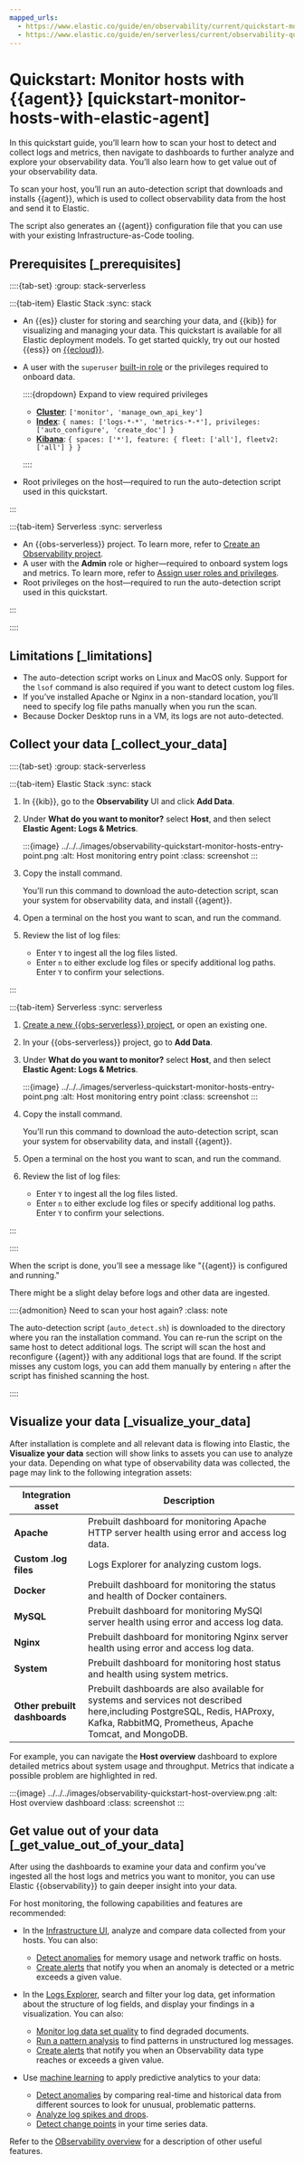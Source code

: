 ```yaml
---
mapped_urls:
  - https://www.elastic.co/guide/en/observability/current/quickstart-monitor-hosts-with-elastic-agent.html
  - https://www.elastic.co/guide/en/serverless/current/observability-quickstarts-monitor-hosts-with-elastic-agent.html
---
```


# Quickstart: Monitor hosts with {{agent}} [quickstart-monitor-hosts-with-elastic-agent]

In this quickstart guide, you’ll learn how to scan your host to detect and collect logs and metrics, then navigate to dashboards to further analyze and explore your observability data. You’ll also learn how to get value out of your observability data.

To scan your host, you’ll run an auto-detection script that downloads and installs {{agent}}, which is used to collect observability data from the host and send it to Elastic.

The script also generates an {{agent}} configuration file that you can use with your existing Infrastructure-as-Code tooling.


## Prerequisites [_prerequisites]

::::{tab-set}
:group: stack-serverless

:::{tab-item} Elastic Stack
:sync: stack

* An {{es}} cluster for storing and searching your data, and {{kib}} for visualizing and managing your data. This quickstart is available for all Elastic deployment models. To get started quickly, try out our hosted {{ess}} on [{{ecloud}}](https://cloud.elastic.co/registration?page=docs&placement=docs-body).
* A user with the `superuser` [built-in role](../../../deploy-manage/users-roles/cluster-or-deployment-auth/built-in-roles.md) or the privileges required to onboard data.

    ::::{dropdown} Expand to view required privileges
    * [**Cluster**](../../../deploy-manage/users-roles/cluster-or-deployment-auth/elasticsearch-privileges.md#privileges-list-cluster): `['monitor', 'manage_own_api_key']`
    * [**Index**](../../../deploy-manage/users-roles/cluster-or-deployment-auth/elasticsearch-privileges.md#privileges-list-indices): `{ names: ['logs-*-*', 'metrics-*-*'], privileges: ['auto_configure', 'create_doc'] }`
    * [**Kibana**](../../../deploy-manage/users-roles/cluster-or-deployment-auth/kibana-privileges.md): `{ spaces: ['*'], feature: { fleet: ['all'], fleetv2: ['all'] } }`

    ::::

* Root privileges on the host—required to run the auto-detection script used in this quickstart.

:::

:::{tab-item} Serverless
:sync: serverless

* An {{obs-serverless}} project. To learn more, refer to [Create an Observability project](../../../solutions/observability/get-started/create-an-observability-project.md).
* A user with the **Admin** role or higher—required to onboard system logs and metrics. To learn more, refer to [Assign user roles and privileges](../../../deploy-manage/users-roles/cloud-organization/user-roles.md#general-assign-user-roles).
* Root privileges on the host—required to run the auto-detection script used in this quickstart.

:::

::::


## Limitations [_limitations]

* The auto-detection script works on Linux and MacOS only. Support for the `lsof` command is also required if you want to detect custom log files.
* If you’ve installed Apache or Nginx in a non-standard location, you’ll need to specify log file paths manually when you run the scan.
* Because Docker Desktop runs in a VM, its logs are not auto-detected.


## Collect your data [_collect_your_data]

::::{tab-set}
:group: stack-serverless

:::{tab-item} Elastic Stack
:sync: stack

1. In {{kib}}, go to the **Observability** UI and click **Add Data**.
2. Under **What do you want to monitor?** select **Host**, and then select **Elastic Agent: Logs & Metrics**.

    :::{image} ../../../images/observability-quickstart-monitor-hosts-entry-point.png
    :alt: Host monitoring entry point
    :class: screenshot
    :::

3. Copy the install command.

    You’ll run this command to download the auto-detection script, scan your system for observability data, and install {{agent}}.

4. Open a terminal on the host you want to scan, and run the command.
5. Review the list of log files:

    * Enter `Y` to ingest all the log files listed.
    * Enter `n` to either exclude log files or specify additional log paths. Enter `Y` to confirm your selections.

:::

:::{tab-item} Serverless
:sync: serverless

1. [Create a new {{obs-serverless}} project](../../../solutions/observability/get-started/create-an-observability-project.md), or open an existing one.
2. In your {{obs-serverless}} project, go to **Add Data**.
3. Under **What do you want to monitor?** select **Host**, and then select **Elastic Agent: Logs & Metrics**.

    :::{image} ../../../images/serverless-quickstart-monitor-hosts-entry-point.png
    :alt: Host monitoring entry point
    :class: screenshot
    :::

4. Copy the install command.

    You’ll run this command to download the auto-detection script, scan your system for observability data, and install {{agent}}.

5. Open a terminal on the host you want to scan, and run the command.
6. Review the list of log files:

    * Enter `Y` to ingest all the log files listed.
    * Enter `n` to either exclude log files or specify additional log paths. Enter `Y` to confirm your selections.

:::

::::


When the script is done, you’ll see a message like "{{agent}} is configured and running."

There might be a slight delay before logs and other data are ingested.

::::{admonition} Need to scan your host again?
:class: note

The auto-detection script (`auto_detect.sh`) is downloaded to the directory where you ran the installation command. You can re-run the script on the same host to detect additional logs. The script will scan the host and reconfigure {{agent}} with any additional logs that are found. If the script misses any custom logs, you can add them manually by entering `n` after the script has finished scanning the host.

::::



## Visualize your data [_visualize_your_data]

After installation is complete and all relevant data is flowing into Elastic, the **Visualize your data** section will show links to assets you can use to analyze your data. Depending on what type of observability data was collected, the page may link to the following integration assets:

| Integration asset | Description |
| --- | --- |
| **Apache** | Prebuilt dashboard for monitoring Apache HTTP server health using error and access log data. |
| **Custom .log files** | Logs Explorer for analyzing custom logs. |
| **Docker** | Prebuilt dashboard for monitoring the status and health of Docker containers. |
| **MySQL** | Prebuilt dashboard for monitoring MySQl server health using error and access log data. |
| **Nginx** | Prebuilt dashboard for monitoring Nginx server health using error and access log data. |
| **System** | Prebuilt dashboard for monitoring host status and health using system metrics. |
| **Other prebuilt dashboards** | Prebuilt dashboards are also available for systems and services not described here,including PostgreSQL, Redis, HAProxy, Kafka, RabbitMQ, Prometheus, Apache Tomcat, and MongoDB. |

For example, you can navigate the **Host overview** dashboard to explore detailed metrics about system usage and throughput. Metrics that indicate a possible problem are highlighted in red.

:::{image} ../../../images/observability-quickstart-host-overview.png
:alt: Host overview dashboard
:class: screenshot
:::


## Get value out of your data [_get_value_out_of_your_data]

After using the dashboards to examine your data and confirm you’ve ingested all the host logs and metrics you want to monitor, you can use Elastic {{observability}} to gain deeper insight into your data.

For host monitoring, the following capabilities and features are recommended:

* In the [Infrastructure UI](../../../solutions/observability/infra-and-hosts/analyze-infrastructure-host-metrics.md), analyze and compare data collected from your hosts. You can also:

    * [Detect anomalies](../../../solutions/observability/infra-and-hosts/detect-metric-anomalies.md) for memory usage and network traffic on hosts.
    * [Create alerts](../../../solutions/observability/incident-management/alerting.md) that notify you when an anomaly is detected or a metric exceeds a given value.

* In the [Logs Explorer](../../../solutions/observability/logs/logs-explorer.md), search and filter your log data, get information about the structure of log fields, and display your findings in a visualization. You can also:

    * [Monitor log data set quality](../../../solutions/observability/data-set-quality-monitoring.md) to find degraded documents.
    * [Run a pattern analysis](../../../explore-analyze/machine-learning/machine-learning-in-kibana/xpack-ml-aiops.md#log-pattern-analysis) to find patterns in unstructured log messages.
    * [Create alerts](../../../solutions/observability/incident-management/alerting.md) that notify you when an Observability data type reaches or exceeds a given value.

* Use [machine learning](../../../explore-analyze/machine-learning/machine-learning-in-kibana.md) to apply predictive analytics to your data:

    * [Detect anomalies](../../../explore-analyze/machine-learning/anomaly-detection.md) by comparing real-time and historical data from different sources to look for unusual, problematic patterns.
    * [Analyze log spikes and drops](../../../explore-analyze/machine-learning/machine-learning-in-kibana/xpack-ml-aiops.md#log-rate-analysis).
    * [Detect change points](../../../explore-analyze/machine-learning/machine-learning-in-kibana/xpack-ml-aiops.md#change-point-detection) in your time series data.


Refer to the [OBservability overview](../../../solutions/observability/get-started/what-is-elastic-observability.md) for a description of other useful features.